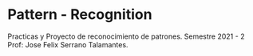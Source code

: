 # Pattern - Recognition
Practicas y Proyecto de reconocimiento de patrones.
Semestre  2021 - 2
Prof: Jose Felix Serrano Talamantes.
